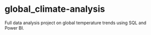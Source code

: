 # global_climate-analysis
Full data analysis project on global temperature trends using SQL and Power BI.
